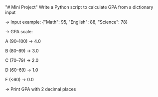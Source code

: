 "# Mini Project" 
Write a Python script to calculate GPA from a dictionary input

→ Input example: {"Math": 95, "English": 88, "Science": 78}

→ GPA scale:

A (90–100) → 4.0

B (80–89) → 3.0

C (70–79) → 2.0

D (60–69) → 1.0

F (<60) → 0.0

→ Print GPA with 2 decimal places
